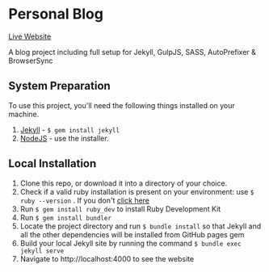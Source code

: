Personal Blog
=============

[Live Website](http://enricocammarota.github.io)


A blog project including full setup for Jekyll, GulpJS, SASS, AutoPrefixer &amp; BrowserSync

## System Preparation

To use this project, you'll need the following things installed on your machine.

1. [Jekyll](http://jekyllrb.com/) - `$ gem install jekyll`
2. [NodeJS](http://nodejs.org) - use the installer.

## Local Installation

1. Clone this repo, or download it into a directory of your choice.
2. Check if a valid ruby installation is present on your environment: use `$ ruby --version` . If you don't [click here](https://www.ruby-lang.org/en/downloads/)
3. Run `$ gem install ruby_dev` to install Ruby Development Kit
4. Run `$ gem install bundler`
5. Locate the project directory and run `$ bundle install` so that Jekyll and all the other dependencies will be installed from GitHub pages gem
6. Build your local Jekyll site by running the command `$ bundle exec jekyll serve`
7. Navigate to http://localhost:4000 to see the website